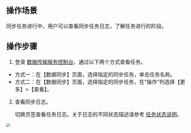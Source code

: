 
## 操作场景
同步任务进行中，用户可以查看同步任务日志，了解任务进行的阶段。

## 操作步骤
1. 登录 [数据传输服务控制台](https://console.cloud.tencent.com/dts/migration)，通过以下两个方式查看任务。

 - 方式一：在【数据同步】页面，选择指定的同步任务，单击任务名称。
 - 方式二：在【数据同步】页面，选择指定的同步任务，在“操作”列选择【更多】>【查看】。
2. 查看同步日志。

   切换页签查看任务日志。关于日志的不同状态描述请参考 [任务状态说明]()。

<img src="https://main.qcloudimg.com/raw/f08ba2e501c456afa9df2db2519d1d4b.png" style="zoom:67%;" />
